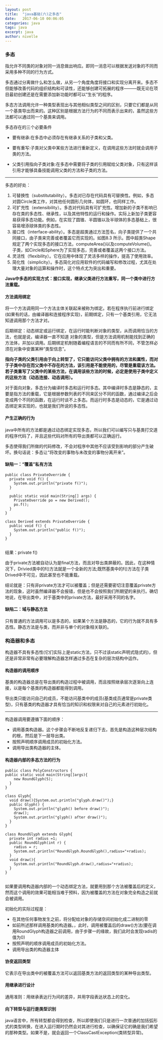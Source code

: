 ```yaml
---
layout: post
title:  "java基础(六)之多态"
date:   2017-06-10 00:06:05
categories: java
tags: java
excerpt: java
author: nivelle
---
```


### 多态

指允许不同类的对象对同一消息做出响应。即同一消息可以根据发送对象的不同而采用多种不同的行为方式。

多态通过分离做什么和怎么做，从另一个角度角度将接口和实现分离开来。多态不但能够改善代码的组织结构和可读性，还能够创建可拓展的程序———既无论在项目最初创建还是在需要添加新功能时都可以“生长”的程序。

多态方法调用允许一种类型表现出与其他相似类型之间的区别，只要它们都是从同一个基类导出而来的。这种区别是根据方法行为的不同而表示出来的，虽然这些方法都可以通过同一个基类来调用。


多态存在的三个必要条件

- 要有继承:在多态中必须存在有继承关系的子类和父类。

- 要有重写:子类对父类中某些方法进行重新定义，在调用这些方法时就会调用子类的方法。

- 父类引用指向子类对象:在多态中需要将子类的引用赋给父类对象，只有这样该引用才能够具备技能调用父类的方法和子类的方法。

---

 多态的好处：

1. 可替换性（substitutability）。多态对已存在代码具有可替换性。例如，多态对圆Circle类工作，对其他任何圆形几何体，如圆环，也同样工作。
2. 可扩充性（extensibility）。多态对代码具有可扩充性。增加新的子类不影响已存在类的多态性、继承性，以及其他特性的运行和操作。实际上新加子类更容易获得多态功能。例如，在实现了圆锥、半圆锥以及半球体的多态基础上，很容易增添球体类的多态性。
3. 接口性（interface-ability）。多态是超类通过方法签名，向子类提供了一个共同接口，由子类来完善或者覆盖它而实现的。如图8.3 所示。图中超类Shape规定了两个实现多态的接口方法，computeArea()以及computeVolume()。子类，如Circle和Sphere为了实现多态，完善或者覆盖这两个接口方法。
4. 灵活性（flexibility）。它在应用中体现了灵活多样的操作，提高了使用效率。
5. 简化性（simplicity）。多态简化对应用软件的代码编写和修改过程，尤其在处理大量对象的运算和操作时，这个特点尤为突出和重要。

**Java中多态的实现方式：接口实现，继承父类进行方法重写，同一个类中进行方法重载。**

#### 方法调用绑定

将一个方法调用同一个方法主体关联起来被称为绑定。若在程序执行前进行绑定(如果有的话，由编译器和连接程序实现)，前期绑定，只有一个基类引用，它无法知道调用那个方法才对。

后期绑定：动态绑定或运行绑定，在运行时能判断对象的类型，从而调用恰当的方法，也就是说，编译器一直不知道 对象的类型，但是方法调用机制能找到正确的方法体，并加以调用。后期绑定机制随着编程语言的不同而有所不同，不管怎样必须在对象中安置某种“类型信息”。


**指向子类的父类引用由于向上转型了，它只能访问父类中拥有的方法和属性，而对于子类中存在而父类中不存在的方法，该引用是不能使用的，尽管是重载该方法。若子类重写了父类中的某些方法，在调用该些方法的时候，必定是使用子类中定义的这些方法（动态连接、动态调用）。**


对于面向对象，多态分为编译时多态和运行时多态。其中编译时多态是静态的，主要是指方法的重载，它是根据参数列表的不同来区分不同的函数，通过编译之后会变成两个不同的函数，在运行时谈不上多态。而运行时多态是动态的，它是通过动态绑定来实现的，也就是我们所说的多态性。

#### 产生正确的行为

java中所有的方法都是通过动态绑定实现多态，所以我们可以编写只与基类打交道的程序代码了，并且这些代码对所有的导出类都可以正确运行。

多态使得我们所做的代码修改，不会对程序中其他不应该受到影响的部分产生破坏。换句话说：多态让“将改变的事物与未改变的事物分离开来”。

#### 缺陷一：“覆盖”私有方法

```
public class PrivateOverride {
  private void f() {
    System.out.println("private f()");
  }

  public static void main(String[] args) {
    PrivateOverride po = new Derived();
    po.f();
  }
}

class Derived extends PrivateOverride {
  public void f() {
    System.out.println("public f()");
  }
}


```

结果：private f()

由于private方法被自动认为是final方法，而且对导出类屏蔽的。因此，在这种情况下，Drivied类中的f()方法就是一个全新的方法;既然基类中的f()方法在子类Drived中不可见，因此甚至也不能重载。

结论就是：只有非private方法才可以被覆盖；但是还需要密切注意覆盖private方法的现象，这时虽然编译器不会报错，但是也不会按照我们所期望的来执行。确切地说，在导出类中，对于基类中的private方法，最好采用不同的名字。

#### 缺陷二：域与静态方法

只有普通的方法调用可以是多态的，如果某个方法是静态的，它的行为就不具有多态性。静态方法是与类，而并非与单个的对象相关联的。

### 构造器和多态

构造器不具有多态性(它们实际上是static方法，只不过该static声明式隐式的)，但还是非常非常有必要理解构造器怎样通过多态在复杂的层次结构中运作。

#### 构造器的调用顺序

基类的构造器总是在导出类的构造过程中被调用，而且按照继承层次逐渐向上连接，以是每个基类的构造器都能得到调用。

导出类只能访问自己的成员，不能访问基类中的成员(基类成员通常是private类型)，只有基类的构造器才具有恰当的知识和权限来对自己的元素进行初始化。

---

构造器调用要遵循下面的顺序：

- 调用基类构造器。这个步骤会不断地反复递归下去，首先是构造这种层次结构的根，然后是下一层导出类。
- 按照声明顺序调用成员的初始化方法。
- 调用导出类构造器的主体。

#### 构造器内部的多态方法的行为

```
public class PolyConstructors {
public static void main(String[]args){
    new RoundGlyph(5);
  }
}

class Glyph{
  void draw(){System.out.println("glyph.draw()");}
  public Glyph() {
    System.out.println("glyph() before draw()");
    draw();
    System.out.println("glyph() after draw()");
  }
}

class RoundGlyph extends Glyph{
  private int radius =1;
  public RoundGlyph(int r) {
    radius = r;
    System.out.println("RoundGlyph.RoundGlyph(),radius="+radius);
  }
  void draw(){
    System.out.println("RoundGlyph.draw(),radius="+radius);  
  }
}


```
如果要调用构造器内部的一个动态绑定方法，就要用到那个方法被覆盖后的定义，然而这个调用的效果可能相当难于预料，因为被覆盖的方法在对象完全构造之前就会被调用。

初始化的实际过程是：

- 在其他任何事物发生之前，将分配给对象的存储空间初始化成二进制的零
- 如前所述那样调用基类的构造器。，此时，调用被覆盖后的draw()方法(要在调用RoundGlyph构造器之前调用，由于步骤一的缘故，我们此时会发现radis的值为0)
- 按照声明的顺序调用成员的初始化方法。
- 调用导出类的构造器主体

####  协变返回类型

它表示在导出类中的被覆盖方法可以返回基类方法的返回类型的某种导出类型。

#### 用继承进行设计

通用准则：用继承表达行为间的差异，并用字段表达状态上的变化。

#### 向下转型与运行是类型识别

java语言中，所有转型都会得到检查，所以即使我们只是进行一次普通的加括弧形式的类型转换，在进入运行期时仍然会对其进行检查，以确保证它的确是我们希望的那种类型。如果不是，就会返回一个ClassCastException(类转型异常)。
